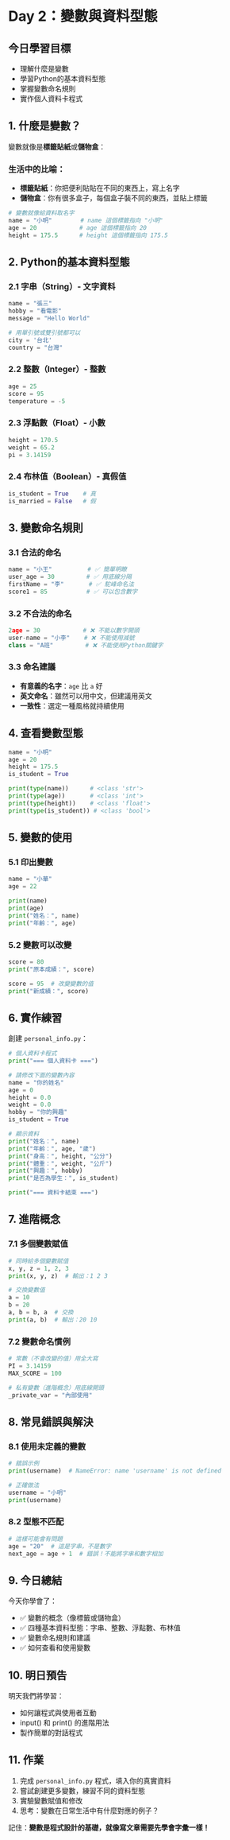 # Day 2：變數與資料型態

## 今日學習目標
- 理解什麼是變數
- 學習Python的基本資料型態
- 掌握變數命名規則
- 實作個人資料卡程式

## 1. 什麼是變數？

變數就像是**標籤貼紙**或**儲物盒**：

### 生活中的比喻：
- **標籤貼紙**：你把便利貼貼在不同的東西上，寫上名字
- **儲物盒**：你有很多盒子，每個盒子裝不同的東西，並貼上標籤

```python
# 變數就像給資料取名字
name = "小明"        # name 這個標籤指向 "小明"
age = 20            # age 這個標籤指向 20
height = 175.5      # height 這個標籤指向 175.5
```

## 2. Python的基本資料型態

### 2.1 字串（String）- 文字資料
```python
name = "張三"
hobby = "看電影"
message = "Hello World"

# 用單引號或雙引號都可以
city = '台北'
country = "台灣"
```

### 2.2 整數（Integer）- 整數
```python
age = 25
score = 95
temperature = -5
```

### 2.3 浮點數（Float）- 小數
```python
height = 170.5
weight = 65.2
pi = 3.14159
```

### 2.4 布林值（Boolean）- 真假值
```python
is_student = True    # 真
is_married = False   # 假
```

## 3. 變數命名規則

### 3.1 合法的命名
```python
name = "小王"          # ✅ 簡單明瞭
user_age = 30         # ✅ 用底線分隔
firstName = "李"       # ✅ 駝峰命名法
score1 = 85           # ✅ 可以包含數字
```

### 3.2 不合法的命名
```python
2age = 30            # ❌ 不能以數字開頭
user-name = "小李"    # ❌ 不能使用減號
class = "A班"         # ❌ 不能使用Python關鍵字
```

### 3.3 命名建議
- **有意義的名字**：`age` 比 `a` 好
- **英文命名**：雖然可以用中文，但建議用英文
- **一致性**：選定一種風格就持續使用

## 4. 查看變數型態

```python
name = "小明"
age = 20
height = 175.5
is_student = True

print(type(name))      # <class 'str'>
print(type(age))       # <class 'int'>
print(type(height))    # <class 'float'>
print(type(is_student)) # <class 'bool'>
```

## 5. 變數的使用

### 5.1 印出變數
```python
name = "小華"
age = 22

print(name)
print(age)
print("姓名：", name)
print("年齡：", age)
```

### 5.2 變數可以改變
```python
score = 80
print("原本成績：", score)

score = 95  # 改變變數的值
print("新成績：", score)
```

## 6. 實作練習

創建 `personal_info.py`：

```python
# 個人資料卡程式
print("=== 個人資料卡 ===")

# 請修改下面的變數內容
name = "你的姓名"
age = 0
height = 0.0
weight = 0.0
hobby = "你的興趣"
is_student = True

# 顯示資料
print("姓名：", name)
print("年齡：", age, "歲")
print("身高：", height, "公分")
print("體重：", weight, "公斤")
print("興趣：", hobby)
print("是否為學生：", is_student)

print("=== 資料卡結束 ===")
```

## 7. 進階概念

### 7.1 多個變數賦值
```python
# 同時給多個變數賦值
x, y, z = 1, 2, 3
print(x, y, z)  # 輸出：1 2 3

# 交換變數值
a = 10
b = 20
a, b = b, a  # 交換
print(a, b)  # 輸出：20 10
```

### 7.2 變數命名慣例
```python
# 常數（不會改變的值）用全大寫
PI = 3.14159
MAX_SCORE = 100

# 私有變數（進階概念）用底線開頭
_private_var = "內部使用"
```

## 8. 常見錯誤與解決

### 8.1 使用未定義的變數
```python
# 錯誤示例
print(username)  # NameError: name 'username' is not defined

# 正確做法
username = "小明"
print(username)
```

### 8.2 型態不匹配
```python
# 這樣可能會有問題
age = "20"  # 這是字串，不是數字
next_age = age + 1  # 錯誤！不能將字串和數字相加
```

## 9. 今日總結

今天你學會了：
- ✅ 變數的概念（像標籤或儲物盒）
- ✅ 四種基本資料型態：字串、整數、浮點數、布林值
- ✅ 變數命名規則和建議
- ✅ 如何查看和使用變數

## 10. 明日預告

明天我們將學習：
- 如何讓程式與使用者互動
- input() 和 print() 的進階用法
- 製作簡單的對話程式

## 11. 作業

1. 完成 `personal_info.py` 程式，填入你的真實資料
2. 嘗試創建更多變數，練習不同的資料型態
3. 實驗變數賦值和修改
4. 思考：變數在日常生活中有什麼對應的例子？

記住：**變數是程式設計的基礎，就像寫文章需要先學會字彙一樣！**